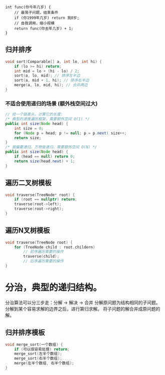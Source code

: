 ```golang
int func(你今年几岁) {
    // 最简子问题，结束条件
    if (你1999年几岁) return 我0岁;
    // 自我调用，缩小规模
    return func(你去年几岁) + 1;   
}
```

## 归并排序
```cpp
void sort(Comparable[] a, int lo, int hi) {
    if (lo >= hi) return;
    int mid = lo + (hi - lo) / 2;
    sort(a, lo, mid); // 排序左半边
    sort(a, mid + 1, hi); // 排序右半边
    merge(a, lo, mid, hi); // 合并两边
}
```

### 不适合使用递归的场景 (额外栈空间过大)
```java
// 给一个链表头，计算它的长度:
/* 典型的递推遍历框架，需要额外空间 O(1) */
public int size(Node head) {
    int size = 0;
    for (Node p = head; p != null; p = p.next) size++;
    return size;
}
/* 我偏要递归，万物皆递归，需要额外空间 O(N) */
public int size(Node head) {
    if (head == null) return 0;
    return size(head.next) + 1;
}
```

## 遍历二叉树模板
```cpp
void traverse(TreeNode* root) {
    if (root == nullptr) return;
    traverse(root->left);
    traverse(root->right);
}
```
## 遍历N叉树模板
```cpp
void traverse(TreeNode root) {
    for (TreeNode child : root.childern)
        // 前序遍历需要的操作
        traverse(child);
        // 后序遍历需要的操作
}
```

# 分治，典型的递归结构。
分治算法可以分三步走：分解 -> 解决 -> 合并
分解原问题为结构相同的子问题。
分解到某个容易求解的边界之后，进行第归求解。
将子问题的解合并成原问题的解。

## 归并排序模板
```cpp
void merge_sort(一个数组) {
    if (可以很容易处理) return;
    merge_sort(左半个数组);
    merge_sort(右半个数组);
    merge(左半个数组, 右半个数组);
}
```
